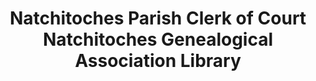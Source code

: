 ---
layout: repo
title: "Natchitoches Parish Clerk of Court Natchitoches Genealogical Association Library"
id: 25463
permalink: repos/25463/
---